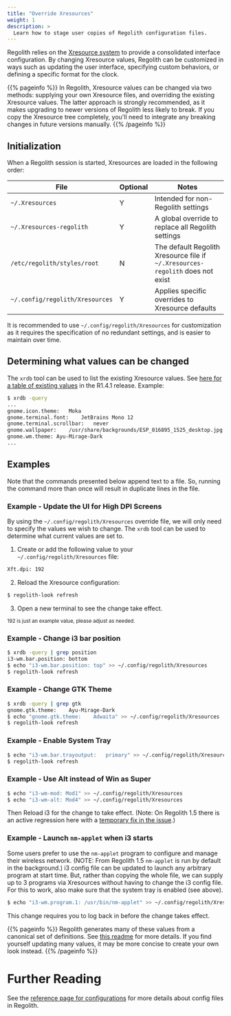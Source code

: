 ```yaml
---
title: "Override Xresources"
weight: 1
description: >
  Learn how to stage user copies of Regolith configuration files.
---
```


Regolith relies on the [Xresource system](https://en.wikipedia.org/wiki/X_resources) to provide a consolidated interface configuration.  By changing Xresource values, Regolith can be customized in ways such as updating the user interface, specifying custom behaviors, or defining a specific format for the clock.  

{{% pageinfo %}}
In Regolith, Xresource values can be changed via two methods: supplying your own Xresource files, and overriding the existing Xresource values.  The latter approach is strongly recommended, as it makes upgrading to newer versions of Regolith less likely to break.  If you copy the Xresource tree completely, you'll need to integrate any breaking changes in future versions manually.
{{% /pageinfo %}}


## Initialization

When a Regolith session is started, Xresources are loaded in the following order:

| File | Optional | Notes |
| ---- | -------- | ----- |
| `~/.Xresources` | Y | Intended for non-Regolith settings |
| `~/.Xresources-regolith` | Y | A global override to replace all Regolith settings |
| `/etc/regolith/styles/root` | N | The default Regolith Xresource file if `~/.Xresources-regolith` does not exist |
| `~/.config/regolith/Xresources` | Y | Applies specific overrides to Xresource defaults |

It is recommended to use `~/.config/regolith/Xresources` for customization as it requires the specification of no redundant settings, and is easier to maintain over time.

## Determining what values can be changed

The `xrdb` tool can be used to list the existing Xresource values.  See [here for a table of existing values](../../reference/xresources) in the R1.4.1 release.  Example:

```bash
$ xrdb -query 
...
gnome.icon.theme:	Moka
gnome.terminal.font:	JetBrains Mono 12
gnome.terminal.scrollbar:	never
gnome.wallpaper:	/usr/share/backgrounds/ESP_016895_1525_desktop.jpg
gnome.wm.theme:	Ayu-Mirage-Dark
...
```

## Examples
Note that the commands presented below append text to a file.  So, running the command more than once will result in duplicate lines in the file.

### Example - Update the UI for High DPI Screens

By using the `~/.config/regolith/Xresources` override file, we will only need to specify the values we wish to change.  The `xrdb` tool can be used to determine what current values are set to.

1. Create or add the following value to your `~/.config/regolith/Xresources` file:
```bash
Xft.dpi: 192
```
2. Reload the Xresource configuration:
```bash
$ regolith-look refresh
```
3. Open a new terminal to see the change take effect.

<sub>192 is just an example value, please adjust as needed.</sub>

### Example - Change i3 bar position

```bash
$ xrdb -query | grep position
i3-wm.bar.position:	bottom
$ echo "i3-wm.bar.position:	top" >> ~/.config/regolith/Xresources
$ regolith-look refresh
```

### Example - Change GTK Theme

```bash
$ xrdb -query | grep gtk
gnome.gtk.theme:	Ayu-Mirage-Dark
$ echo "gnome.gtk.theme:	Adwaita" >> ~/.config/regolith/Xresources
$ regolith-look refresh
```

### Example - Enable System Tray

```bash
$ echo "i3-wm.bar.trayoutput:	primary" >> ~/.config/regolith/Xresources
$ regolith-look refresh
```

### Example - Use Alt instead of Win as Super

```bash
$ echo "i3-wm-mod: Mod1" >> ~/.config/regolith/Xresources
$ echo "i3-wm-alt: Mod4" >> ~/.config/regolith/Xresources
```

Then Reload i3 for the change to take effect.  (Note: On Regolith 1.5 there is an active regression here with a [temporary fix in the issue](https://github.com/regolith-linux/regolith-desktop/issues/504).)

### Example - Launch `nm-applet` when i3 starts

Some users prefer to use the `nm-applet` program to configure and manage their wireless network.  (NOTE: From Regolith 1.5 `nm-applet` is run by default in the background.)  i3 config file can be updated to launch any arbitrary program at start time.  But, rather than copying the whole file, we can supply up to 3 programs via Xresources without having to change the i3 config file.  For this to work, also make sure that the system tray is enabled (see above).

```bash
$ echo "i3-wm.program.1: /usr/bin/nm-applet" >> ~/.config/regolith/Xresources
```

This change requires you to log back in before the change takes effect.

{{% pageinfo %}}
Regolith generates many of these values from a canonical set of definitions.  See [this readme](https://github.com/regolith-linux/regolith-styles) for more details.  If you find yourself updating many values, it may be more concise to create your own look instead.
{{% /pageinfo %}}

# Further Reading

See the [reference page for configurations](../../reference/configurations) for more details about config files in Regolith.
